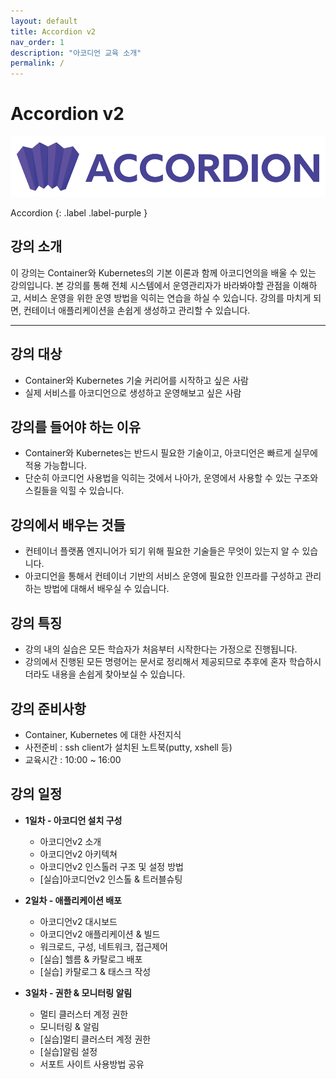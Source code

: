 ```yaml
---
layout: default
title: Accordion v2
nav_order: 1
description: "아코디언 교육 소개"
permalink: /
---
```


# Accordion v2 

![mantech-accordion.svg](/assets/images/mantech-accordion.svg)

Accordion
{: .label .label-purple }

## 강의 소개
이 강의는 Container와 Kubernetes의 기본 이론과 함께 아코디언의을 배울 수 있는 강의입니다. 
본 강의를 통해 전체 시스템에서 운영관리자가 바라봐야할 관점을 이해하고, 서비스 운영을 위한 운영 방법을 익히는 연습을 하실 수 있습니다. 
강의를 마치게 되면, 컨테이너 애플리케이션을 손쉽게 생성하고 관리할 수 있습니다.


---

## 강의 대상
- Container와 Kubernetes 기술 커리어를 시작하고 싶은 사람
- 실제 서비스를 아코디언으로 생성하고 운영해보고 싶은 사람

## 강의를 들어야 하는 이유
- Container와 Kubernetes는 반드시 필요한 기술이고, 아코디언은 빠르게 실무에 적용 가능합니다.
- 단순히 아코디언 사용법을 익히는 것에서 나아가, 운영에서 사용할 수 있는 구조와 스킬들을 익힐 수 있습니다.

## 강의에서 배우는 것들
- 컨테이너 플랫폼 엔지니어가 되기 위해 필요한 기술들은 무엇이 있는지 알 수 있습니다.
- 아코디언을 통해서 컨테이너 기반의 서비스 운영에 필요한 인프라를 구성하고 관리하는 방법에 대해서 배우실 수 있습니다.

## 강의 특징
- 강의 내의 실습은 모든 학습자가 처음부터 시작한다는 가정으로 진행됩니다.
- 강의에서 진행된 모든 명령어는 문서로 정리해서 제공되므로 추후에 혼자 학습하시더라도 내용을 손쉽게 찾아보실 수 있습니다.

## 강의 준비사항
- Container, Kubernetes 에 대한 사전지식
- 사전준비 : ssh client가 설치된 노트북(putty, xshell 등)
- 교육시간 : 10:00 ~ 16:00

## 강의 일정

+ **1일차 - 아코디언 설치 구성**
  - 아코디언v2 소개
  - 아코디언v2 아키텍쳐
  - 아코디언v2 인스톨러 구조 및 설정 방법
  - [실습]아코디언v2 인스톨 & 트러블슈팅

+ **2일차 - 애플리케이션 배포**
  - 아코디언v2 대시보드
  - 아코디언v2 애플리케이션 & 빌드
  - 워크로드, 구성, 네트워크, 접근제어
  - [실습] 헬름 & 카탈로그 배포
  - [실습] 카탈로그 & 태스크 작성

+ **3일차 - 권한 & 모니터링 알림**
  - 멀티 클러스터 계정 권한
  - 모니터링 & 알림
  - [실습]멀티 클러스터 계정 권한
  - [실습]알림 설정
  - 서포트 사이트 사용방법 공유

